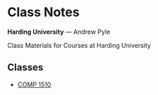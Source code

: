 # Class Notes

**Harding University** — Andrew Pyle

Class Materials for Courses at Harding University

## Classes

- [COMP 1510](comp-1510.md)
